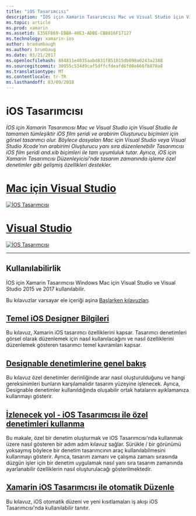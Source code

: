 ```yaml
---
title: "iOS Tasarımcısı"
description: "İOS için Xamarin Tasarımcısı Mac ve Visual Studio için Visual Studio ile tamamen tümleşiktir iOS film şeridi ve arabirim Oluşturucu biçimleri için görsel tasarımcı olur. Böylece dosyaları Mac için Visual Studio veya Visual Studio Xcode'nın arabirimi Oluşturucu yanı sıra düzenlenebilir Tasarımcısı iOS film şeridi and.xib biçimleri ile tam uyumluluk tutar. Ayrıca, iOS için Xamarin Tasarımcısı Düzenleyicisi'nde tasarım zamanında işleme özel denetimler gibi gelişmiş özellikleri destekler."
ms.topic: article
ms.prod: xamarin
ms.assetid: E35EFB69-EBBA-40E3-ADBE-CB8016F17127
ms.technology: xamarin-ios
author: bradumbaugh
ms.author: brumbaug
ms.date: 03/21/2017
ms.openlocfilehash: 884811e4035aabd831f851015db098a0243a2388
ms.sourcegitcommit: 30055c534d9caf5dffcfdeafd6f08e666fb870a8
ms.translationtype: MT
ms.contentlocale: tr-TR
ms.lasthandoff: 03/09/2018
---
```

# <a name="ios-designer"></a>iOS Tasarımcısı

_İOS için Xamarin Tasarımcısı Mac ve Visual Studio için Visual Studio ile tamamen tümleşiktir iOS film şeridi ve arabirim Oluşturucu biçimleri için görsel tasarımcı olur. Böylece dosyaları Mac için Visual Studio veya Visual Studio Xcode'nın arabirimi Oluşturucu yanı sıra düzenlenebilir Tasarımcısı iOS film şeridi and.xib biçimleri ile tam uyumluluk tutar. Ayrıca, iOS için Xamarin Tasarımcısı Düzenleyicisi'nde tasarım zamanında işleme özel denetimler gibi gelişmiş özellikleri destekler._

# <a name="visual-studio-for-mactabvsmac"></a>[Mac için Visual Studio](#tab/vsmac)


[![](images/designer-new1.png "İOS Tasarımcısı")](images/designer-new1.png#lightbox)


# <a name="visual-studiotabvswin"></a>[Visual Studio](#tab/vswin)


[![](images/designer-vs.png "İOS Tasarımcısı")](images/designer-vs.png#lightbox)


-----

## <a name="availability"></a>Kullanılabilirlik

İOS için Xamarin Tasarımcısı Windows Mac için Visual Studio ve Visual Studio 2015 ve 2017 kullanılabilir.

Bu kılavuzlar varsayar ele içeriği aşina [Başlarken kılavuzları](~/ios/get-started/index.md).


## <a name="ios-designer-basicsintroductionmd"></a>[Temel iOS Designer Bilgileri](introduction.md)

Bu kılavuz, Xamarin iOS tasarımcı özelliklerini kapsar. Tasarımcı denetimleri görsel olarak düzenlemek için nasıl kullanılacağını ve nasıl özelliklerini düzenlemek gösteren tasarımcı temel kavramları kapsar.

##  <a name="designable-controls-overviewios-designable-controls-overviewmd"></a>[Designable denetimlerine genel bakış](ios-designable-controls-overview.md)

Bu kılavuz özel denetimler derinliğinde arar nasıl oluşturulduğunu ve hangi gereksinimleri bunların karşılamalıdır tasarım yüzeyine işlenecek. Ayrıca, Designable denetimler kullanıldığında oluşabilir ortak hatalarını ayıklamanıza kullanmayı gösterir.

##  <a name="walkthrough---using-custom-controls-with-ios-designerios-designable-controls-walkthroughmd"></a>[İzlenecek yol - iOS Tasarımcısı ile özel denetimleri kullanma](ios-designable-controls-walkthrough.md)

Bu makale, özel bir denetim oluşturmak ve iOS Tasarımcısı'nda kullanmak üzere nasıl gösteren bir adım adım kılavuz sağlar. Sürükle / bir görünümü yoksaymış böylece bir denetim tasarımcının araç kullanılabilmesini kullanmayı gösterir. Ayrıca, tasarım zamanı ve çalışma zamanı sırasında düzgün işler için bir denetim uygulamak nasıl yanı sıra tasarım zamanında ayarlanabilir özelliklerin nasıl oluşturulacağı gösterilmektedir.

##  <a name="auto-layout-with-the-xamarin-ios-designerdesigner-auto-layoutmd"></a>[Xamarin iOS Tasarımcısı ile otomatik Düzenle](designer-auto-layout.md)

Bu kılavuz, iOS otomatik düzeni ve yeni kısıtlamaları iş akışı iOS Tasarımcısı'nda kullanılabilir tanıtır.
